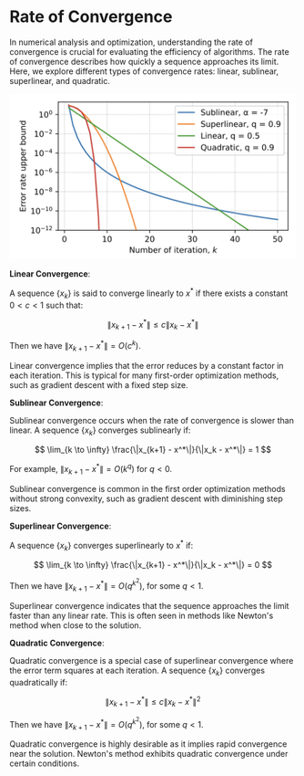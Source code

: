 # Rate of Convergence

In numerical analysis and optimization, understanding the rate of convergence is crucial for evaluating the efficiency of algorithms. The rate of convergence describes how quickly a sequence approaches its limit. Here, we explore different types of convergence rates: linear, sublinear, superlinear, and quadratic.

![Convergence rates](opt.assets/rate_cvg.png)

**Linear Convergence**:

A sequence $\{x_k\}$ is said to converge linearly to $x^*$ if there exists a constant $0 < c < 1$ such that:

$$
\|x_{k+1} - x^*\| \leq c \|x_k - x^*\|
$$

Then we have $\|x_{k+1} - x^*\| = O(c^k)$.

Linear convergence implies that the error reduces by a constant factor in each iteration. This is typical for many first-order optimization methods, such as gradient descent with a fixed step size.

**Sublinear Convergence**:

Sublinear convergence occurs when the rate of convergence is slower than linear. A sequence $\{x_k\}$ converges sublinearly if:

$$
\lim_{k \to \infty} \frac{\|x_{k+1} - x^*\|}{\|x_k - x^*\|} = 1
$$

For example, $\|x_{k+1} - x^*\| = O(k^q)$ for $q < 0$.

Sublinear convergence is common in the first order optimization methods without strong convexity, such as gradient descent with diminishing step sizes.

**Superlinear Convergence**:

A sequence $\{x_k\}$ converges superlinearly to $x^*$ if:

$$
\lim_{k \to \infty} \frac{\|x_{k+1} - x^*\|}{\|x_k - x^*\|} = 0
$$

Then we have $\|x_{k+1} - x^*\| = O(q^{k^2})$, for some $q < 1$.

Superlinear convergence indicates that the sequence approaches the limit faster than any linear rate. This is often seen in methods like Newton's method when close to the solution.

**Quadratic Convergence**:

Quadratic convergence is a special case of superlinear convergence where the error term squares at each iteration. A sequence $\{x_k\}$ converges quadratically if:

$$
\|x_{k+1} - x^*\| \leq c \|x_k - x^*\|^2
$$

Then we have $\|x_{k+1} - x^*\| = O(q^{k^2})$, for some $q < 1$.

Quadratic convergence is highly desirable as it implies rapid convergence near the solution. Newton's method exhibits quadratic convergence under certain conditions.

